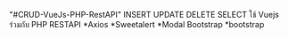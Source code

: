 "#CRUD-VueJs-PHP-RestAPI"
INSERT UPDATE DELETE SELECT ใช้ Vuejs ร่วมกับ PHP RESTAPI 
*Axios
*Sweetalert
*Modal Bootstrap
*bootstrap
